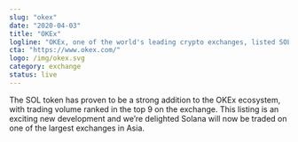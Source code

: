 ```yaml
---
slug: "okex"
date: "2020-04-03"
title: "OKEx"
logline: "OKEx, one of the world's leading crypto exchanges, listed SOL on September 30th, 2020."
cta: "https://www.okex.com/"
logo: /img/okex.svg
category: exchange
status: live
---
```


The SOL token has proven to be a strong addition to the OKEx ecosystem, with trading volume ranked in the top 9 on the exchange. This listing is an exciting new development and we’re delighted Solana will now be traded on one of the largest exchanges in Asia.
